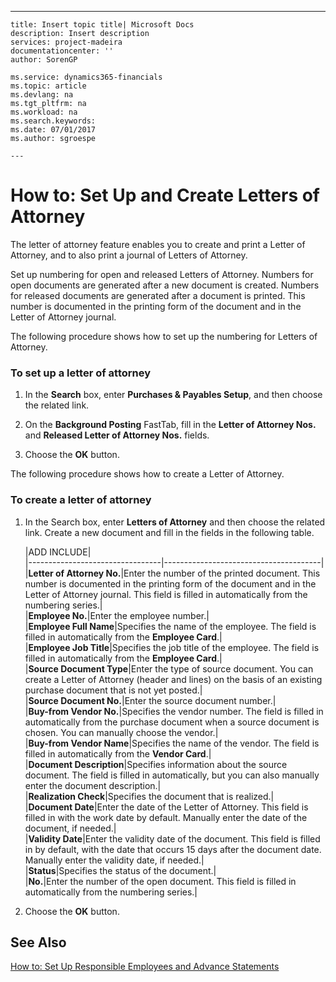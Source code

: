 ---
    title: Insert topic title| Microsoft Docs
    description: Insert description
    services: project-madeira
    documentationcenter: ''
    author: SorenGP

    ms.service: dynamics365-financials
    ms.topic: article
    ms.devlang: na
    ms.tgt_pltfrm: na
    ms.workload: na
    ms.search.keywords:
    ms.date: 07/01/2017
    ms.author: sgroespe

    ---
# How to: Set Up and Create Letters of Attorney
The letter of attorney feature enables you to create and print a Letter of Attorney, and to also print a journal of Letters of Attorney.  
  
 Set up numbering for open and released Letters of Attorney. Numbers for open documents are generated after a new document is created. Numbers for released documents are generated after a document is printed. This number is documented in the printing form of the document and in the Letter of Attorney journal.  
  
 The following procedure shows how to set up the numbering for Letters of Attorney.  
  
### To set up a letter of attorney  
  
1.  In the **Search** box, enter **Purchases & Payables Setup**, and then choose the related link.  
  
2.  On the **Background Posting** FastTab, fill in the **Letter of Attorney Nos.** and **Released Letter of Attorney Nos.** fields.  
  
3.  Choose the **OK** button.  
  
 The following procedure shows how to create a Letter of Attorney.  
  
### To create a letter of attorney  
  
1.  In the Search box, enter **Letters of Attorney** and then choose the related link. Create a new document and fill in the fields in the following table.  
  
    |ADD INCLUDE<!--[!INCLUDE[bp_tablefield](../../includes/bp_tabledescription_md.md)]-->|  
    |---------------------------------|---------------------------------------|  
    |**Letter of Attorney No.**|Enter the number of the printed document. This number is documented in the printing form of the document and in the Letter of Attorney journal. This field is filled in automatically from the numbering series.|  
    |**Employee No.**|Enter the employee number.|  
    |**Employee Full Name**|Specifies the name of the employee. The field is filled in automatically from the **Employee Card**.|  
    |**Employee Job Title**|Specifies the job title of the employee. The field is filled in automatically from the **Employee Card**.|  
    |**Source Document Type**|Enter the type of source document. You can create a Letter of Attorney \(header and lines\) on the basis of an existing purchase document that is not yet posted.|  
    |**Source Document No.**|Enter the source document number.|  
    |**Buy-from Vendor No.**|Specifies the vendor number. The field is filled in automatically from the purchase document when a source document is chosen. You can manually choose the vendor.|  
    |**Buy-from Vendor Name**|Specifies the name of the vendor. The field is filled in automatically from the **Vendor Card**.|  
    |**Document Description**|Specifies information about the source document. The field is filled in automatically, but you can also manually enter the document description.|  
    |**Realization Check**|Specifies the document that is realized.|  
    |**Document Date**|Enter the date of the Letter of Attorney. This field is filled in with the work date by default. Manually enter the date of the document, if needed.|  
    |**Validity Date**|Enter the validity date of the document. This field is filled in by default, with the date that occurs 15 days after the document date. Manually enter the validity date, if needed.|  
    |**Status**|Specifies the status of the document.|  
    |**No.**|Enter the number of the open document. This field is filled in automatically from the numbering series.|  
  
2.  Choose the **OK** button.  
  
## See Also  
 [How to: Set Up Responsible Employees and Advance Statements](../FullExperience/how-to-set-up-responsible-employees-and-advance-statements.md)